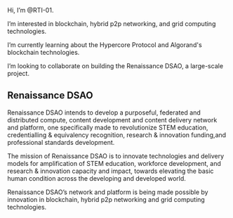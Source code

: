 
Hi, I’m @RTI-01.

I’m interested in blockchain, hybrid p2p networking, and grid computing technologies.

I’m currently learning about the Hypercore Protocol and Algorand's blockchain technologies.

I’m looking to collaborate on building the Renaissance DSAO, a large-scale project.

## Renaissance DSAO

Renaissance DSAO intends to develop a purposeful, federated and distributed compute, 
content development and content delivery network and platform, one specifically made to revolutionize STEM education, credentialling & equivalency recognition, research & innovation funding,and professional standards development.

The mission of Renaissance DSAO is to innovate technologies and delivery models for amplification of STEM education, workforce development, and research & innovation capacity and impact, towards elevating the basic human condition across the developing and developed world.

Renaissance DSAO’s network and platform is being made possible by innovation in blockchain, hybrid p2p networking and grid computing technologies.


<!---
RTI-01/RTI-01 is a ✨ special ✨ repository because its `README.md` (this file) appears on your GitHub profile.
You can click the Preview link to take a look at your changes.
--->
